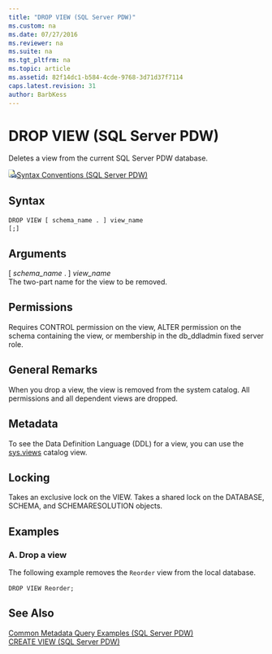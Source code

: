 ```yaml
---
title: "DROP VIEW (SQL Server PDW)"
ms.custom: na
ms.date: 07/27/2016
ms.reviewer: na
ms.suite: na
ms.tgt_pltfrm: na
ms.topic: article
ms.assetid: 82f14dc1-b584-4cde-9768-3d71d37f7114
caps.latest.revision: 31
author: BarbKess
---
```

# DROP VIEW (SQL Server PDW)
Deletes a view from the current SQL Server PDW database.  
  
![Topic link icon](../../mpp/sqlpdw/media/Topic_Link.gif "Topic_Link")[Syntax Conventions &#40;SQL Server PDW&#41;](../../mpp/sqlpdw/syntax-conventions-sql-server-pdw.md)  
  
## Syntax  
  
```  
DROP VIEW [ schema_name . ] view_name   
[;]  
```  
  
## Arguments  
[ *schema_name* . ] *view_name*  
The two-part name for the view to be removed.  
  
## Permissions  
Requires CONTROL permission on the view, ALTER permission on the schema containing the view, or membership in the db_ddladmin fixed server role.  
  
## General Remarks  
When you drop a view, the view is removed from the system catalog. All permissions and all dependent views are dropped.  
  
## Metadata  
To see the Data Definition Language (DDL) for a view, you can use the [sys.views](../../mpp/sqlpdw/sys-views-sql-server-pdw.md) catalog view.  
  
## Locking  
Takes an exclusive lock on the VIEW. Takes a shared lock on the DATABASE, SCHEMA, and SCHEMARESOLUTION objects.  
  
## Examples  
  
### A. Drop a view  
The following example removes the `Reorder` view from the local database.  
  
```  
DROP VIEW Reorder;  
```  
  
## See Also  
[Common Metadata Query Examples &#40;SQL Server PDW&#41;](../../mpp/sqlpdw/common-metadata-query-examples-sql-server-pdw.md)  
[CREATE VIEW &#40;SQL Server PDW&#41;](../../mpp/sqlpdw/create-view-sql-server-pdw.md)  
  
